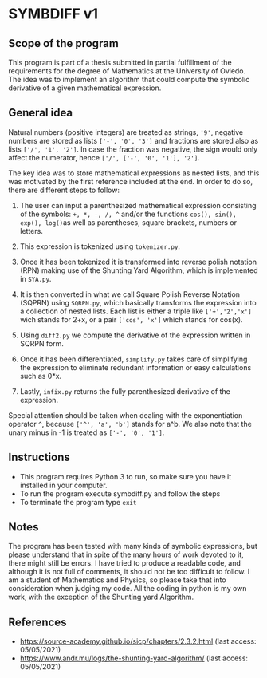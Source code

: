 # SYMBDIFF v1

## Scope of the program

This program is part of a thesis submitted in partial fulfillment of the requirements for the degree of Mathematics at the University of Oviedo. The idea was to implement an algorithm that could compute the symbolic derivative of a given mathematical expression.

## General idea

Natural numbers (positive integers) are treated as strings, `'9'`, negative numbers are stored as lists `['-', '0', '3']` and fractions are stored also as lists `['/', '1', '2']`. In case the fraction was negative, the sign would only affect the numerator, hence `['/', ['-', '0', '1'], '2']`.

The key idea was to store mathematical expressions as nested lists, and this was motivated by the first reference included at the end. In order to do so, there are different steps to follow:

1. The user can input a parenthesized mathematical expression consisting of the symbols: `+, *, -, /, ^` and/or the functions `cos(), sin(), exp(), log()`as well as parentheses, square brackets, numbers or letters.

2. This expression is tokenized using `tokenizer.py`.

3. Once it has been tokenized it is transformed into reverse polish notation (RPN)  making use of the Shunting Yard Algorithm, which is implemented in `SYA.py`.

4. It is then converted in what we call Square Polish Reverse Notation (SQPRN) using `SQRPN.py`, which basically transforms the expression into a collection of nested lists. Each list is either a triple like `['+','2','x']` wich stands for 2+x, or a pair `['cos', 'x']` which stands for cos(x).

5. Using `diff2.py` we compute the derivative of the expression written in SQRPN form.

6. Once it has been differentiated, `simplify.py` takes care of simplifying the expression to eliminate redundant information or easy calculations such as 0*x.

7. Lastly, `infix.py` returns the fully parenthesized derivative of the expression.

Special attention should be taken when dealing with the exponentiation operator `^`, because `['^', 'a', 'b']` stands for a^b. We also note that the unary minus in -1 is treated as `['-', '0', '1']`.

## Instructions

- This program requires Python 3 to run, so make sure you have it installed in your computer.
- To run the program execute symbdiff.py and follow the steps
- To terminate the program type `exit`

## Notes

The program has been tested with many kinds of symbolic expressions, but please understand that in spite of the many hours of work devoted to it, there might still be errors. I have tried to produce a readable code, and although it is not full of comments, it should not be too difficult to follow. I am a student of Mathematics and Physics, so please take that into consideration when judging my code. All the coding in python is my own work, with the exception of the Shunting yard Algorithm.



## References
- https://source-academy.github.io/sicp/chapters/2.3.2.html (last access: 05/05/2021)
- https://www.andr.mu/logs/the-shunting-yard-algorithm/ (last access: 05/05/2021)